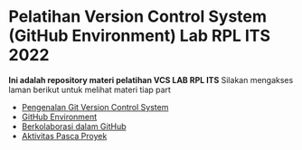 # Pelatihan Version Control System (GitHub Environment) Lab RPL ITS 2022

__Ini adalah repository materi pelatihan VCS LAB RPL ITS__
Silakan mengakses laman berikut untuk melihat materi tiap part
- [Pengenalan Git Version Control System](https://github.com/LabSE-ITS/Pelatihan_VCS_2022/blob/main/part_1.md)
- [GitHub Environment](https://github.com/LabSE-ITS/Pelatihan_VCS_2022/blob/main/part_2.md)
- [Berkolaborasi dalam GitHub](https://github.com/LabSE-ITS/Pelatihan_VCS_2022/blob/main/part_3.md)
- [Aktivitas Pasca Proyek](https://github.com/LabSE-ITS/Pelatihan_VCS_2022/blob/main/part_4.md)
